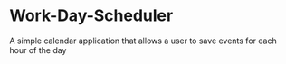 # Work-Day-Scheduler
A simple calendar application that allows a user to save events for each hour of the day 
